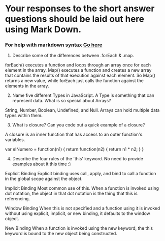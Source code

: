 # Your responses to the short answer questions should be laid out here using Mark Down.
### For help with markdown syntax [Go here](https://github.com/adam-p/markdown-here/wiki/Markdown-Cheatsheet)


1. Describe some of the differences between .forEach & .map.

forEach() executes a function and loops through an array once for each element in the array. Map() executes a function and creates a new array that contains the results of that execution against each element. So Map() returns a new value, while forEach just calls the function against the elements in the array.

2. Name five different Types in JavaScript. A Type is something that can represent data. What is so special about Arrays?

String, Number, Boolean, Undefined, and Null. Arrays can hold multiple data types within them. 

3. What is closure? Can you code out a quick example of a closure?

A closure is an inner function that has access to an outer function's variables. 

var elNumero = function(n1) {
    return function(n2) {
        return n1 * n2;
    }
}

4. Describe the four rules of the 'this' keyword. No need to provide examples about it this time :)

Explicit Binding
Explicit binding uses call, apply, and bind to call a function in the global scope against the object. 

Implicit Binding
Most common use of this. When a function is invoked using dot notation, the object in that dot notation is the thing that this is referencing. 

Window Binding
When this is not specified and a function using it is invoked without using explicit, implicit, or new binding, it defaults to the window object.

New Binding
When a function is invoked using the new keyword, the this keyword is bound to the new object being constructed.
